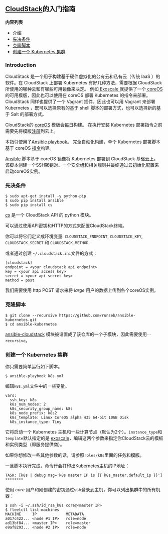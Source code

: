 [CloudStack](http://cloudstack.apache.org)的入门指南
------------------------------------------------------------

**内容列表**

- [介绍](#introduction)
- [先决条件](#prerequisites)
- [克隆脚本](#clone-the-playbook)
- [创建一个 Kubernetes 集群](#create-a-kubernetes-cluster)

### Introduction

CloudStack 是一个用于构建基于硬件虚拟化的公有云和私有云（传统 IaaS ）的软件。在 CloudStack 上部署 Kubernetes 有好几种方法，需要根据 CloudStack 所使用的哪种云和有哪些可用镜像来决定。 例如[ Exoscale ](http://exoscale.ch)就提供了一个[ coreOS ](http://coreos.com)的可用模版，因此也可以使用在 coreOS 部署 Kubernetes 的指令来部署。 CloudStack 同样也提供了一个 Vagrant 插件，因此也可以用 Vagrant 来部署 Kubernetes ，既可以选择原有的基于 shell 脚本的部署方式，也可以选择新的基于 Salt 的部署方式。

CloudStack的 [coreOS](http://coreos.com) 模版会[每日](http://stable.release.core-os.net/amd64-usr/current/)构建。 在执行安装 Kubernetes 部署指令之前需要先将模版[注册](http://docs.cloudstack.apache.org/projects/cloudstack-administration/en/latest/templates.html)到云上。

本指引使用了[Ansible playbook](https://github.com/runseb/ansible-kubernetes)。
完全自动化构建，单个 Kubernetes 部署脚本基于 coreOS [指令](coreos/coreos_multinode_cluster.md)构建。


 [Ansible](http://ansibleworks.com) 脚本基于 coreOS 镜像将 Kubernetes 部署到 CloudStack 基础云上。 该脚本创建一个SSH密钥对、一个安全组和相关规则并最终通过云初始化配置来启动coreOS实例。

### 先决条件

    $ sudo apt-get install -y python-pip
    $ sudo pip install ansible
    $ sudo pip install cs

[_cs_](https://github.com/exoscale/cs) 是一个 CloudStack API 的 python 模块。

可以通过使用API密钥和HTTP的方式来配置CloudStack终端。

你可以将它们定义成环境变量: `CLOUDSTACK_ENDPOINT`, `CLOUDSTACK_KEY`, `CLOUDSTACK_SECRET` 和 `CLOUDSTACK_METHOD`.

或者通过创建 `~/.cloudstack.ini`文件的方式：

    [cloudstack]
    endpoint = <your cloudstack api endpoint>
    key = <your api access key>
    secret = <your api secret key>
    method = post

我们需要使用 http POST 请求来将 _large_ 用户的数据上传到各个coreOS实例。

### 克隆脚本

    $ git clone --recursive https://github.com/runseb/ansible-kubernetes.git
    $ cd ansible-kubernetes

[ansible-cloudstack](https://github.com/resmo/ansible-cloudstack) 模块被设置成了该仓库的一个子模块，因此需要使用`--recursive`。
### 创建一个 Kubernetes 集群

你只需要简单运行如下脚本。

    $ ansible-playbook k8s.yml

编辑`k8s.yml`文件中的一些变量。

    vars:
      ssh_key: k8s
      k8s_num_nodes: 2
      k8s_security_group_name: k8s
      k8s_node_prefix: k8s2
      k8s_template: Linux CoreOS alpha 435 64-bit 10GB Disk
      k8s_instance_type: Tiny

它将启动一个 Kubernetes 主机和一些计算节点（默认为2个）。`instance_type`和`template`默认指定的是 [exoscale](http://exoscale.ch)，编辑这两个参数来指定你CloudStack云的模板和实例类型（即服务提供商）。

如果你想修改一些其他参数的话，请参照`roles/k8s`里面的任务和模版。

一旦脚本执行完成，命令行会打印出Kubernetes主机的IP地址：

    TASK: [k8s | debug msg='k8s master IP is {{ k8s_master.default_ip }}'] ********

使用 _core_ 用户和刚创建的密钥通过ssh登录到主机，你可以列出集群中的所有机器：

    $ ssh -i ~/.ssh/id_rsa_k8s core@<master IP>
    $ fleetctl list-machines
    MACHINE		IP		       METADATA
    a017c422...	<node #1 IP>   role=node
    ad13bf84...	<master IP>	   role=master
    e9af8293...	<node #2 IP>   role=node